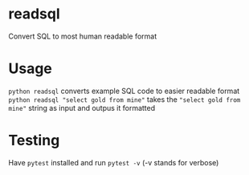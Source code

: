 # readsql

Convert SQL to most human readable format

# Usage

`python readsql` converts example SQL code to easier readable format
`python readsql "select gold from mine"` takes the `"select gold from mine"` string as input and outpus it formatted

# Testing

Have `pytest` installed and run `pytest -v` (-v stands for verbose)
